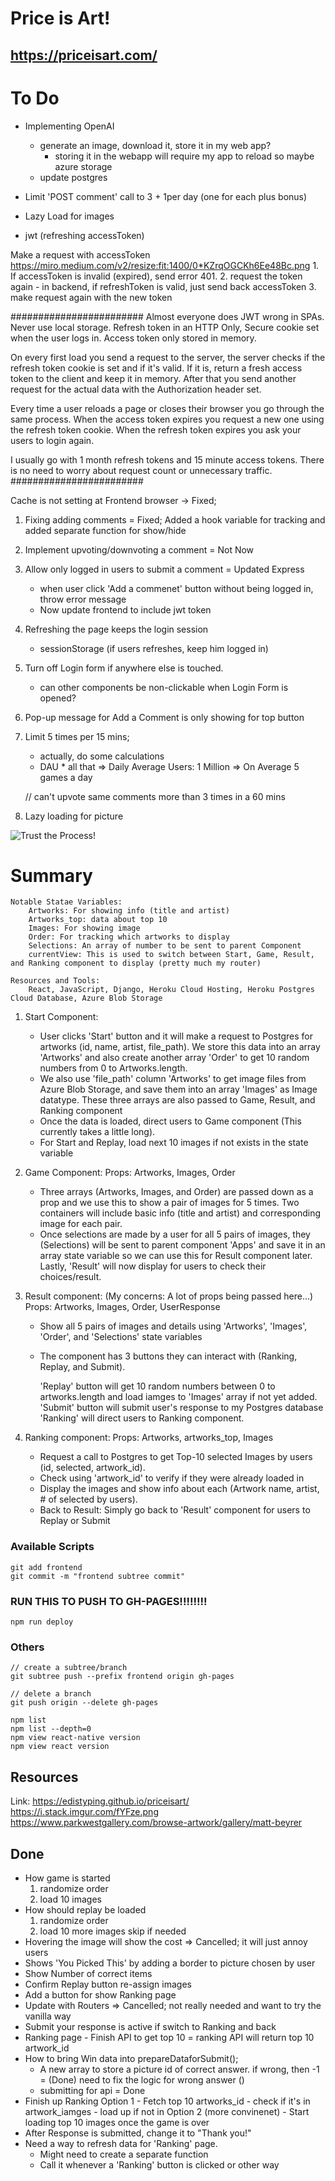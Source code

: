# Price is Art! 
## https://priceisart.com/

# To Do	
- Implementing OpenAI 
	- generate an image, download it, store it in my web app?
		- storing it in the webapp will require my app to reload so maybe azure storage
	- update postgres 

- Limit 'POST comment' call to 3 + 1per day (one for each plus bonus)

- Lazy Load for images 

- jwt (refreshing accessToken)

Make a request with accessToken https://miro.medium.com/v2/resize:fit:1400/0*KZrqOGCKh6Ee48Bc.png
	1. If accessToken is invalid (expired), send error 401. 
	2. request the token again 
		- in backend, if refreshToken is valid, just send back accessToken
	3. make request again with the new token 

########################
Almost everyone does JWT wrong in SPAs. Never use local storage. Refresh token in an HTTP Only, Secure cookie set when the user logs in. Access token only stored in memory.

On every first load you send a request to the server, the server checks if the refresh token cookie is set and if it's valid. If it is, return a fresh access token to the client and keep it in memory. After that you send another request for the actual data with the Authorization header set.

Every time a user reloads a page or closes their browser you go through the same process. When the access token expires you request a new one using the refresh token cookie. When the refresh token expires you ask your users to login again.

I usually go with 1 month refresh tokens and 15 minute access tokens. There is no need to worry about request count or unnecessary traffic.
########################


Cache is not setting at Frontend browser -> Fixed;  
1. Fixing adding comments
	= Fixed; Added a hook variable for tracking and added separate function for show/hide 
2. Implement upvoting/downvoting a comment
	= Not Now
4. Allow only logged in users to submit a comment 
	= Updated Express
	- when user click 'Add a commenet' button without being logged in, throw error message 
	- Now update frontend to include jwt token
5. Refreshing the page keeps the login session
	- sessionStorage (if users refreshes, keep him logged in)
6. Turn off Login form if anywhere else is touched. 
	- can other components be non-clickable when Login Form is opened?
7. Pop-up message for Add a Comment is only showing for top button  

1. Limit 5 times per 15 mins;
	- actually, do some calculations 
	- DAU * all that 
	=> Daily Average Users: 1 Million
	=> On Average 5 games a day

	// can't upvote same comments more than 3 times in a 60 mins

3. Lazy loading for picture 
	

![Trust the Process!](src/static/resources/process.png?raw=true)

# Summary
	Notable Statae Variables: 
		Artworks: For showing info (title and artist)
		Artworks_top: data about top 10 
		Images: For showing image
		Order: For tracking which artworks to display 
		Selections: An array of number to be sent to parent Component
		currentView: This is used to switch between Start, Game, Result, and Ranking component to display (pretty much my router)

	Resources and Tools:
		React, JavaScript, Django, Heroku Cloud Hosting, Heroku Postgres Cloud Database, Azure Blob Storage

1. Start Component: 
	- User clicks 'Start' button and it will make a request to Postgres for artworks (id, name, artist, file_path). We store this data into an array 'Artworks' and also create another array 'Order' to get 10 random numbers from 0 to Artworks.length. 
	- We also use 'file_path' column 'Artworks' to get image files from Azure Blob Storage, and save them into an array 'Images' as Image datatype. These three arrays are also passed to Game, Result, and Ranking component 
	- Once the data is loaded, direct users to Game component (This currently takes a little long).
    - For Start and Replay, load next 10 images if not exists in the state variable

2. Game Component:
	Props: Artworks, Images, Order

	- Three arrays (Artworks, Images, and Order) are passed down as a prop and we use this to show a pair of images for 5 times. Two containers will include basic info (title and artist) and corresponding image for each pair. 
	- Once selections are made by a user for all 5 pairs of images, they (Selections) will be sent to parent component 'Apps' and save it in an array state variable so we can use this for Result component later. Lastly, 'Result' will now display for users to check their choices/result.  
		
3. Result component: (My concerns: A lot of props being passed here...)
	Props: Artworks, Images, Order, UserResponse

	- Show all 5 pairs of images and details using 'Artworks', 'Images', 'Order', and 'Selections' state variables 
	- The component has 3 buttons they can interact with (Ranking, Replay, and Submit). 
		
		'Replay' button will get 10 random numbers between 0 to artworks.length and load iamges to 'Images' array if not yet added. 
		'Submit' button will submit user's response to my Postgres database 
		'Ranking' will direct users to Ranking component. 
	
4. Ranking component:
	Props: Artworks, artworks_top, Images

	- Request a call to Postgres to get Top-10 selected Images by users (id, selected, artwork_id).
	- Check using 'artwork_id' to verify if they were already loaded in 
	- Display the images and show info about each (Artwork name, artist, # of selected by users). 
	- Back to Result: Simply go back to 'Result' component for users to Replay or Submit 
 

### Available Scripts
```
git add frontend 
git commit -m "frontend subtree commit"
```

### RUN THIS TO PUSH TO GH-PAGES!!!!!!!!
```
npm run deploy
```

### Others
```
// create a subtree/branch
git subtree push --prefix frontend origin gh-pages

// delete a branch
git push origin --delete gh-pages

npm list
npm list --depth=0
npm view react-native version
npm view react version 
```

## Resources
Link: https://edistyping.github.io/priceisart/
https://i.stack.imgur.com/fYFze.png
https://www.parkwestgallery.com/browse-artwork/gallery/matt-beyrer

## Done
+ How game is started
    1. randomize order
    2. load 10 images 
+ How should replay be loaded
    1. randomize order
    2. load 10 more images 
        skip if needed
+ Hovering the image will show the cost 
    => Cancelled; it will just annoy users
+ Shows 'You Picked This' by adding a border to picture chosen by user 
+ Show Number of correct items 
+ Confirm Replay button re-assign images 
+ Add a button for show Ranking page 
+ Update with Routers
    => Cancelled; not really needed and want to try the vanilla way
+ Submit your response is active if switch to Ranking and back 
+ Ranking page - Finish API to get top 10 
    = ranking API will return top 10 artwork_id 
+ How to bring Win data into prepareDataforSubmit(); 
    - A new array to store a picture id of correct answer. if wrong, then -1
        = (Done) need to fix the logic for wrong answer ()
    - submitting for api
        = Done
+ Finish up Ranking
    Option 1
        - Fetch top 10 artworks_id
        - check if it's in artwork_iamges
        - load up if not in 
    Option 2 (more convinenet) 
        - Start loading top 10 images once the game is over
+ After Response is submitted, change it to "Thank you!" 
+ Need a way to refresh data for 'Ranking' page. 
    - Might need to create a separate function
    - Call it whenever a 'Ranking' button is clicked or other way